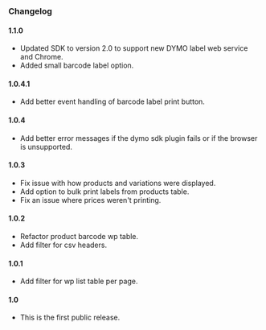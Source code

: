 ### Changelog

#### 1.1.0
* Updated SDK to version 2.0 to support new DYMO label web service and Chrome.
* Added small barcode label option.

#### 1.0.4.1
* Add better event handling of barcode label print button.

#### 1.0.4
* Add better error messages if the dymo sdk plugin fails or if the browser is unsupported.

#### 1.0.3
* Fix issue with how products and variations were displayed.
* Add option to bulk print labels from products table.
* Fix an issue where prices weren't printing.

#### 1.0.2
* Refactor product barcode wp table.
* Add filter for csv headers.

#### 1.0.1
* Add filter for wp list table per page.

#### 1.0
* This is the first public release.
